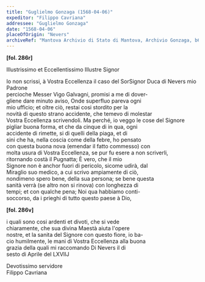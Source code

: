 ```yaml
---
title: "Guglielmo Gonzaga (1568-04-06)"
expeditor: "Filippo Cavriana"
addressee: "Guglielmo Gonzaga"
date: "1568-04-06"
placeOfOrigin: "Nevers"
archiveRef: "Mantova Archivio di Stato di Mantova, Archivio Gonzaga, b654, fols. 286r-286v"
---
```



**[fol. 286r]**

Illustrissimo  et Eccellentissimo Illustre Signor 

  
Io non  scrissi, à Vostra Eccellenza  il caso del SorSignor Duca di Nevers mio Padrone   
percioche Messer  Vigo Galvagni, promisi a me di dover-  
gliene dare minuto aviso, Onde superfluo pareva ogni  
mio ufficio; et oltre ciò, restai cosi stordito per la  
novità di questo  strano accidente, che temevo di molestar  
Vostra Eccellenza  scrivendoli. Ma perché, io veggo le cose del Signore   
pigliar buona forma, et che da cinque di in qua, ogni  
accidente di rimette, si di quelli  della piaga, et di  
sini che ha, nella coscia come della febre, ho pensato  
con questa buona nova (emendar il fatto commesso) con   
molta usura di Vostra Eccellenza, se pur fu esere a non scriverli,  
ritornando costà il Pugnatta; È vero, che il mio  
Signore  non è anchor fuori di pericolo, sicome udirà, dal  
Miraglio suo medico, a cui scrivo ampiamente di ciò,  
nondimeno spero bene, della sua persona; se bene questa   
sanità verrà (se altro non  si rinova) con longhezza  di  
tempi; et con  qualche pena; Noi qua habbiamo conti-  
soccorso, da i prieghi di tutto questo  paese à Dio,


**[fol. 286v]**

  
i quali sono cosi ardenti et divoti, che si vede  
chiaramente, che sua divina Maestà  aiuta l'opere  
nostre, et la sanita del Signore  con questo  fiore, io ba-  
cio humilmente, le mani di Vostra Eccellenza  alla buona  
grazia  della quali  mi raccomando  Di Nevers il di  
sesto  di Aprile del LXVIIJ

  
Devotissimo  servidore  
Filippo Cavriana

